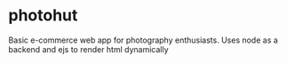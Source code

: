 # photohut
Basic e-commerce web app for photography enthusiasts. Uses node as a backend and ejs to render html dynamically
